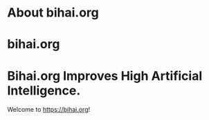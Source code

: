 # About bihai.org

# bihai.org
# Bihai.org Improves High Artificial Intelligence.
Welcome to https://bihai.org!


